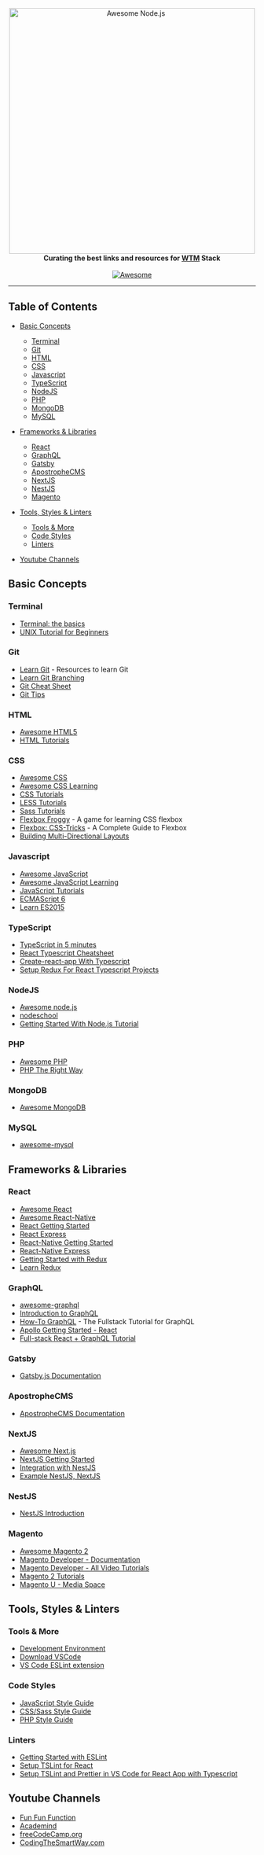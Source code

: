 <div align="center">
	<div>
		<img width="500" src="media/logo.svg" alt="Awesome Node.js">
	</div>
  <b>Curating the best links and resources for <a href="https://wethemakers.dev">WTM</a> Stack</b>
  <br>
  <br>
  <a href="https://awesome.re">
    <img src="https://awesome.re/badge-flat.svg" alt="Awesome">
  </a>
  <br>
  <hr>
</div>

## Table of Contents

- [Basic Concepts](#basic-concepts)

  - [Terminal](#terminal)
  - [Git](#git)
  - [HTML](#html)
  - [CSS](#css)
  - [Javascript](#javascript)
  - [TypeScript](#typescript)
  - [NodeJS](#nodejs)
  - [PHP](#php)
  - [MongoDB](#mongodb)
  - [MySQL](#mysql)

- [Frameworks & Libraries](#frameworks--libraries)

  - [React](#react)
  - [GraphQL](#graphql)
  - [Gatsby](#gatsby)
  - [ApostropheCMS](#apostrophecms)
  - [NextJS](#nextjs)
  - [NestJS](#nestjs)
  - [Magento](#magento)

- [Tools, Styles & Linters](#tools-styles--linters)

  - [Tools & More](#tools--more)
  - [Code Styles](#code-styles)
  - [Linters](#linters)

- [Youtube Channels](#youtube-channels)

## Basic Concepts

### Terminal

- [Terminal: the basics](https://www.cs.virginia.edu/diochnos/tips/terminal/basics.html)
- [UNIX Tutorial for Beginners](http://www.ee.surrey.ac.uk/Teaching/Unix/)

### Git

- [Learn Git](https://try.github.io/) - Resources to learn Git
- [Learn Git Branching](https://learngitbranching.js.org/)
- [Git Cheat Sheet](https://github.com/arslanbilal/git-cheat-sheet#readme)
- [Git Tips](https://github.com/git-tips/tips#readme)

### HTML

- [Awesome HTML5](https://github.com/diegocard/awesome-html5#readme)
- [HTML Tutorials](https://htmldog.com/guides/html/)

### CSS

- [Awesome CSS](https://github.com/awesome-css-group/awesome-css#readme)
- [Awesome CSS Learning](https://github.com/micromata/awesome-css-learning#readme)
- [CSS Tutorials](https://htmldog.com/guides/css/)
- [LESS Tutorials](https://www.tutorialspoint.com/less/index.htm)
- [Sass Tutorials](https://www.tutorialspoint.com/sass/index.htm)
- [Flexbox Froggy](http://flexboxfroggy.com/) - A game for learning CSS flexbox
- [Flexbox: CSS-Tricks](https://css-tricks.com/snippets/css/a-guide-to-flexbox/) - A Complete Guide to Flexbox
- [Building Multi-Directional Layouts](https://css-tricks.com/building-multi-directional-layouts/)

### Javascript

- [Awesome JavaScript](https://github.com/sorrycc/awesome-javascript#readme)
- [Awesome JavaScript Learning](https://github.com/micromata/awesome-javascript-learning#readme)
- [JavaScript Tutorials](https://htmldog.com/guides/javascript/)
- [ECMAScript 6](https://github.com/lukehoban/es6features#readme)
- [Learn ES2015](https://babeljs.io/docs/en/learn/)

### TypeScript

- [TypeScript in 5 minutes](https://www.typescriptlang.org/docs/handbook/typescript-in-5-minutes.html)
- [React Typescript Cheatsheet](https://github.com/typescript-cheatsheets/react-typescript-cheatsheet)
- [Create-react-app With Typescript](https://create-react-app.dev/docs/adding-typescript/)
- [Setup Redux For React Typescript Projects](https://redux.js.org/recipes/usage-with-typescript/)

### NodeJS

- [Awesome node.js](https://github.com/sindresorhus/awesome-nodejs#readme)
- [nodeschool](https://nodeschool.io/#workshoppers)
- [Getting Started With Node.js Tutorial](https://blog.risingstack.com/node-hero-tutorial-getting-started-with-node-js/)

### PHP

- [Awesome PHP](https://github.com/ziadoz/awesome-php#readme)
- [PHP The Right Way](https://phptherightway.com/)

### MongoDB

- [Awesome MongoDB](https://github.com/ramnes/awesome-mongodb#readme)

### MySQL

- [awesome-mysql](https://github.com/shlomi-noach/awesome-mysql#readme)

## Frameworks & Libraries

### React

- [Awesome React](https://github.com/enaqx/awesome-react#readme)
- [Awesome React-Native](https://github.com/jondot/awesome-react-native#readme)
- [React Getting Started](https://reactjs.org/docs/getting-started.html)
- [React Express](http://www.react.express/)
- [React-Native Getting Started](https://facebook.github.io/react-native/docs/getting-started.html)
- [React-Native Express](http://www.reactnativeexpress.com/)
- [Getting Started with Redux](https://redux.js.org/introduction/getting-started)
- [Learn Redux](https://medium.com/codingthesmartway-com-blog/learn-redux-introduction-to-state-management-with-react-b87bc570b12a)

### GraphQL

- [awesome-graphql](https://github.com/chentsulin/awesome-graphql#readme)
- [Introduction to GraphQL](https://graphql.org/learn/)
- [How-To GraphQL](https://www.howtographql.com/) - The Fullstack Tutorial for GraphQL
- [Apollo Getting Started - React](https://www.apollographql.com/docs/react/get-started/)
- [Full-stack React + GraphQL Tutorial](https://blog.apollographql.com/full-stack-react-graphql-tutorial-582ac8d24e3b)

### Gatsby

- [Gatsby.js Documentation](https://www.gatsbyjs.org/docs/)

### ApostropheCMS

- [ApostropheCMS Documentation](https://docs.apostrophecms.org/apostrophe/)

### NextJS

- [Awesome Next.js](https://github.com/unicodeveloper/awesome-nextjs#readme)
- [NextJS Getting Started](https://nextjs.org/learn/basics/getting-started)
- [Integration with NestJS](https://dev.to/saltyshiomix/an-introduction-of-the-integration-library-with-nestjs-and-next-js-29f1)
- [Example NestJS, NextJS](https://github.com/kelvin-mai/nest-next-example)

### NestJS

- [NestJS Introduction](https://docs.nestjs.com/)

### Magento

- [Awesome Magento 2](https://github.com/DavidLambauer/awesome-magento2#readme)
- [Magento Developer - Documentation](https://devdocs.magento.com/#/individual-contributors)
- [Magento Developer - All Video Tutorials](https://devdocs.magento.com/videos/)
- [Magento 2 Tutorials](https://www.magestore.com/magento-2-tutorial/)
- [Magento U - Media Space](https://magentou.mediaspace.kaltura.com/)

## Tools, Styles & Linters

### Tools & More

- [Development Environment](https://github.com/sindresorhus/awesome#development-environment)
- [Download VSCode](https://code.visualstudio.com/Download)
- [VS Code ESLint extension](https://marketplace.visualstudio.com/items?itemName=dbaeumer.vscode-eslint)

### Code Styles

- [JavaScript Style Guide](https://github.com/airbnb/javascript)
- [CSS/Sass Style Guide](https://github.com/airbnb/css)
- [PHP Style Guide](https://github.com/DigitPaint/php-style-guide)

### Linters

- [Getting Started with ESLint](https://eslint.org/docs/user-guide/getting-started)
- [Setup TSLint for React](https://www.carlrippon.com/creating-a-react-and-typescript-project/)
- [Setup TSLint and Prettier in VS Code for React App with Typescript](https://medium.com/@cosmvs/set-up-tslint-and-prettier-in-vs-code-for-react-app-with-typescript-5b7f5895ce37)

## Youtube Channels

- [Fun Fun Function](https://www.youtube.com/channel/UCO1cgjhGzsSYb1rsB4bFe4Q/playlists)
- [Academind](https://www.youtube.com/channel/UCSJbGtTlrDami-tDGPUV9-w/playlists)
- [freeCodeCamp.org](https://www.youtube.com/channel/UC8butISFwT-Wl7EV0hUK0BQ/playlists)
- [CodingTheSmartWay.com](https://www.youtube.com/channel/UCLXQoK41TOcIsWtY-BgB_kQ/playlists)
